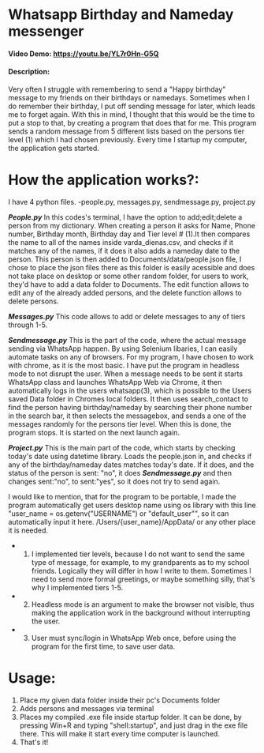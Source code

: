 # Whatsapp Birthday and Nameday messenger
#### Video Demo:  <https://youtu.be/YL7r0Hn-G5Q>
#### Description:
Very often I struggle with remembering to send a "Happy birthday" message to my friends on their birthdays or namedays. Sometimes when I do remember their birthday, I put off sending message for later, which leads me to forget again. With this in mind, I thought that this would be the time to put a stop to that, by creating a program that does that for me. This program sends a random message from 5 different lists based on the persons tier level (1) which I had chosen previously. Every time I startup my computer, the application gets started.

# How the application works?:

I have 4 python files. -people.py, messages.py, sendmessage.py, project.py

***People.py*** In this codes's terminal, I have the option to add;edit;delete a person from my dictionary. When creating a person it asks for Name, Phone number, Birthday month, Birthday day and Tier level # (1).It then compares the name to all of the names inside varda_dienas.csv, and checks if it matches any  of the names, if it does it also adds a nameday date to the person. This person is then added to Documents/data/people.json file, I chose to place the json files there as this folder is easily acessible and does not take place on desktop or some other random folder, for users to work, they'd have to add a data folder to Documents. The edit function allows to edit any of the already added persons, and the delete function allows to delete persons.

***Messages.py*** This code allows to add or delete messages to any of tiers through 1-5.

***Sendmessage.py*** This is the part of the code, where the actual message sending via WhatsApp happen. By using Selenium libaries, I can easily automate tasks on any of browsers. For my program, I have chosen to work with chrome, as it is the most basic. I have put the program in headless mode to not disrupt the user. When a message needs to be sent it starts WhatsApp class and launches WhatsApp Web via Chrome, it then automatically logs in the users whatsapp(3), which is possible to the Users saved Data folder in Chromes local folders. It then uses search_contact to find the person having birthday/nameday by searching their phone number in the search bar, it then selects the messagebox, and sends a one of the messages randomly for the persons tier level. When this is done, the program stops. It is started on the next launch again.

***Project.py*** This is the main part of the code, which starts by checking today's date using datetime library. Loads the people.json in, and checks if any of the birthday/nameday dates matches today's date. If it does, and the status of the person is sent: "no", it does ***Sendmessage.py*** and then changes sent:"no", to sent:"yes", so it does not try to send again.

I would like to mention, that for the program to be portable, I made the program automatically get users desktop name using os library with this line "user_name = os.getenv("USERNAME") or "default_user"", so it can automatically input it here. /Users/{user_name}/AppData/ or any other place it is needed.


* 1) I implemented tier levels, because I do not want to send the same type of message, for example, to my grandparents as to my school friends. Logically they will differ in how I write to them. Sometimes I need to send more formal greetings, or maybe something silly, that's why I implemented tiers 1-5.

* 2) Headless mode is an argument to make the browser not visible, thus making the application work in the background without interrupting the user.

* 3) User must sync/login in WhatsApp Web once, before using the program for the first time, to save user data.

# Usage:
1) Place my given data folder inside their pc's Documents folder
2) Adds persons and messages via terminal
3) Places my compiled .exe file inside startup folder. It can be done, by pressing Win+R and typing "shell:startup", and just drag in the exe file there. This will make it start every time computer is launched.
4) That's it!
